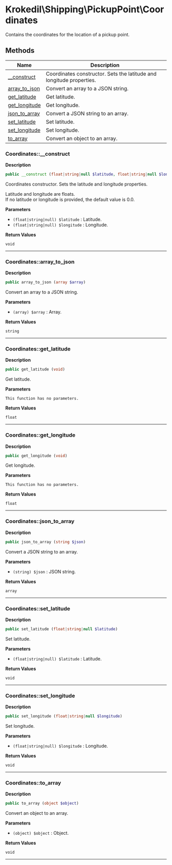 # Krokedil\Shipping\PickupPoint\Coordinates  

Contains the coordinates for the location of a pickup point.





## Methods

| Name | Description |
|------|-------------|
|[__construct](#coordinates__construct)|Coordinates constructor. Sets the latitude and longitude properties.|
|[array_to_json](#coordinatesarray_to_json)|Convert an array to a JSON string.|
|[get_latitude](#coordinatesget_latitude)|Get latitude.|
|[get_longitude](#coordinatesget_longitude)|Get longitude.|
|[json_to_array](#coordinatesjson_to_array)|Convert a JSON string to an array.|
|[set_latitude](#coordinatesset_latitude)|Set latitude.|
|[set_longitude](#coordinatesset_longitude)|Set longitude.|
|[to_array](#coordinatesto_array)|Convert an object to an array.|




### Coordinates::__construct  

**Description**

```php
public __construct (float|string|null $latitude, float|string|null $longitude)
```

Coordinates constructor. Sets the latitude and longitude properties. 

Latitude and longitude are floats.  
If no latitude or longitude is provided, the default value is 0.0. 

**Parameters**

* `(float|string|null) $latitude`
: Latitude.  
* `(float|string|null) $longitude`
: Longitude.  

**Return Values**

`void`




<hr />


### Coordinates::array_to_json  

**Description**

```php
public array_to_json (array $array)
```

Convert an array to a JSON string. 

 

**Parameters**

* `(array) $array`
: Array.  

**Return Values**

`string`




<hr />


### Coordinates::get_latitude  

**Description**

```php
public get_latitude (void)
```

Get latitude. 

 

**Parameters**

`This function has no parameters.`

**Return Values**

`float`




<hr />


### Coordinates::get_longitude  

**Description**

```php
public get_longitude (void)
```

Get longitude. 

 

**Parameters**

`This function has no parameters.`

**Return Values**

`float`




<hr />


### Coordinates::json_to_array  

**Description**

```php
public json_to_array (string $json)
```

Convert a JSON string to an array. 

 

**Parameters**

* `(string) $json`
: JSON string.  

**Return Values**

`array`




<hr />


### Coordinates::set_latitude  

**Description**

```php
public set_latitude (float|string|null $latitude)
```

Set latitude. 

 

**Parameters**

* `(float|string|null) $latitude`
: Latitude.  

**Return Values**

`void`


<hr />


### Coordinates::set_longitude  

**Description**

```php
public set_longitude (float|string|null $longitude)
```

Set longitude. 

 

**Parameters**

* `(float|string|null) $longitude`
: Longitude.  

**Return Values**

`void`


<hr />


### Coordinates::to_array  

**Description**

```php
public to_array (object $object)
```

Convert an object to an array. 

 

**Parameters**

* `(object) $object`
: Object.  

**Return Values**

`void`


<hr />

